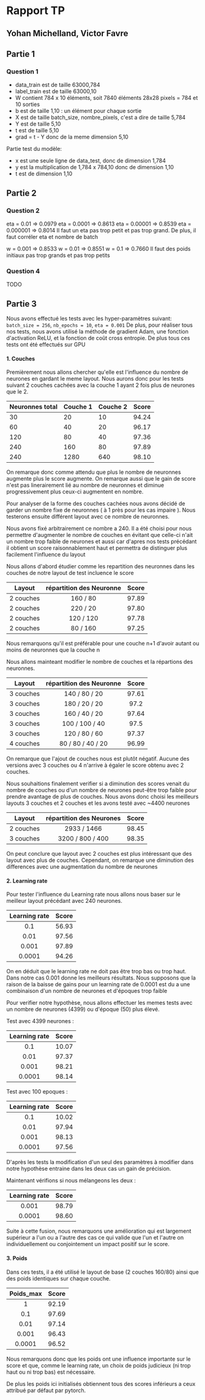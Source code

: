 # Rapport TP
## Yohan Michelland, Victor Favre

## Partie 1
### Question 1
- data_train est de taille 63000,784
- label_train est de taille 63000,10
- W contient 784 x 10 éléments, soit 7840 éléments
    28x28 pixels = 784 et 10 sorties
- b est de taille 1,10 : un élément pour chaque sortie 
- X est de taille batch_size, nombre_pixels, c'est a dire 
    de taille 5,784
- Y est de taille 5,10
- t est de taille 5,10
- grad = t - Y donc de la meme dimension 5,10

Partie test du modèle:
- x est une seule ligne de data_test, donc de dimension 1,784
- y est la multiplication de 1,784 x 784,10 donc de dimension 1,10
- t est de dimension 1,10

## Partie 2
### Question 2

eta = 0.01 => 0.0979
eta = 0.0001 => 0.8613
eta = 0.00001 => 0.8539
eta = 0.000001 => 0.8014
Il faut un eta pas trop petit et pas trop grand. De plus, il faut corréler eta et nombre de batch

w = 0.001 => 0.8533
w = 0.01 => 0.8551
w = 0.1 => 0.7660
Il faut des poids initiaux pas trop grands et pas trop petits

### Question 4

TODO


## Partie 3

Nous avons effectué les tests avec les hyper-paramètres suivant:
`batch_size = 256`, `nb_epochs = 10`, `eta = 0.001`
De plus, pour réaliser tous nos tests, nous avons utilisé la méthode de gradient Adam, une fonction d'activation ReLU, et la fonction de coût cross entropie.
De plus tous ces tests ont été effectués sur GPU

#### 1. Couches

Premièrement nous allons chercher qu'elle est l'influence du nombre de neurones en gardant le meme layout. Nous aurons donc pour les tests suivant 2 couches cachées avec la couche 1 ayant 2 fois plus de neurones que le 2. 

| Neuronnes total | Couche 1 | Couche 2 | Score |
| --- | ----------- | ---------| ------ |
| 30 | 20 | 10 | 94.24
| 60 | 40 | 20 | 96.17
| 120 | 80 | 40 | 97.36
| 240 | 160 | 80 | 97.89
| 240 | 1280 | 640 | 98.10

On remarque donc comme attendu que plus le nombre de neuronnes augmente plus le score augmente. On remarque aussi que le gain de score n'est pas linerairement lié au nombre de neuronnes et diminue progressivement plus ceux-ci augmentent en nombre.


Pour analyser de la forme des couches cachées nous avons décidé de garder un nombre fixe de neuronnes ( à 1 près pour les cas impaire ). Nous testerons ensuite différent layout avec ce nombre de neuronnes.

Nous avons fixé arbitrairement ce nombre a 240. Il a été choisi pour nous permettre d'augmenter le nombre de couches en évitant que celle-ci n'ait un nombre trop faible de neurones et aussi car d'apres nos tests précédant il obtient un score raisonnablement haut et permettra de distinguer plus facilement l'influence du layout

Nous allons d'abord étudier comme les repartition des neuronnes dans les couches de notre layout de test incluence le score

| Layout | répartition des Neuronne | Score |
| :---: | :-----------: | :------: |
| 2 couches | 160 / 80 | 97.89
| 2 couches | 220 / 20 | 97.80
| 2 couches | 120 / 120 | 97.78
| 2 couches | 80 / 160 | 97.25

Nous remarquons qu'il est préférable pour une couche n+1 d'avoir autant ou moins de neuronnes que la couche n

Nous allons mainteant modifier le nombre de couches et la répartions des neuronnes.

| Layout | répartition des Neuronne | Score |
| :---: | :-----------: | :------: |
| 3 couches | 140  / 80 / 20 | 97.61
| 3 couches | 180  / 20 / 20 | 97.2
| 3 couches | 160  / 40 / 20 | 97.64
| 3 couches | 100  / 100 / 40 | 97.5
| 3 couches | 120  / 80 / 60 | 97.37
| 4 couches | 80 / 80 / 40 / 20 | 96.99

On remarque que l'ajout de couches nous est plutôt négatif. Aucune des versions avec 3 couches ou 4 n'arrive à égaler le score obtenu avec 2 couches.

Nous souhaitions finalement verifier si a diminution des scores venait du nombre de couches ou d'un nombre de neurones peut-être trop faible pour prendre avantage de plus de couches. Nous avons donc choisi les meilleurs layouts 3 couches et 2 couches et les avons testé avec ~4400 neurones

| Layout | répartition des Neurones | Score |
| :---: | :-----------: | :------: |
| 2 couches | 2933 / 1466 | 98.45
| 3 couches | 3200  / 800 / 400 | 98.35

On peut conclure que layout avec 2 couches est plus intéressant que des layout avec plus de couches. Cependant, on remarque une diminution des differences avec une augmentation du nombre de neurones

#### 2. Learning rate

Pour tester l'influence du Learning rate nous allons nous baser sur le meilleur layout précédant avec 240 neurones.

| Learning rate | Score |
| :---: | :------: |
| 0.1 | 56.93
| 0.01 | 97.56
| 0.001 | 97.89
| 0.0001 | 94.26

On en déduit que le learning rate ne doit pas être trop bas ou trop haut. Dans notre cas 0.001 donne les meilleurs résultats. Nous supposons que la raison de la baisse de gains pour un learning rate de 0.0001 est du a une combinaison d'un nombre de neurones et d'époques trop faible

Pour verifier notre hypothèse, nous allons effectuer les memes tests avec un nombre de neurones (4399) ou d'époque (50) plus élevé. 

Test avec 4399 neurones :

| Learning rate | Score |
| :---: | :------: |
| 0.1 | 10.07
| 0.01 | 97.37
| 0.001 | 98.21
| 0.0001 | 98.14

Test avec 100 epoques :

| Learning rate | Score |
| :---: | :------: |
| 0.1 | 10.02
| 0.01 | 97.94
| 0.001 | 98.13
| 0.0001 | 97.56

D'après les tests la modification d'un seul des paramètres à modifier dans notre hypothèse entraine dans les deux cas un gain de précision.

Maintenant vérifions si nous mélangeons les deux :

| Learning rate | Score |
| :---: | :------: |
| 0.001 | 98.79
| 0.0001 | 98.60

Suite à cette fusion, nous remarquons une amélioration qui est largement supérieur a l'un ou a l'autre des cas ce qui valide que l'un et l'autre on individuellement ou conjointement un impact positif sur le score.

#### 3. Poids

Dans ces tests, il a été utilisé le layout de base (2 couches 160/80) ainsi que des poids identiques sur chaque couche.


| Poids_max | Score |
| :---: | :------: | 
| 1 | 92.19
| 0.1 | 97.69
| 0.01 | 97.14
| 0.001 | 96.43
| 0.0001 | 96.52

Nous remarquons donc que les poids ont une influence importante sur le score et que, comme le learning rate, un choix de poids judicieux (ni trop haut ou ni trop bas) est nécessaire.

De plus les poids ici initialisés obtiennent tous des scores inférieurs a ceux attribué par défaut par pytorch.

